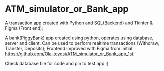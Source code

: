 # ATM_simulator_or_Bank_app
A transaction app created with Python and SQL(Backend) and Tkinter & Figma (Front end);

A bank(PiggyBank) app created using python, operates using database, server and client.
Can be used to perform realtime transactions (Withdraw, Transfer, Deposits);
Frontend improved with Figma from initial https://github.com/Ola-toyosi/ATM_simulator_or_Bank_app_1st;

Check database file for code and pin to test app ;)
